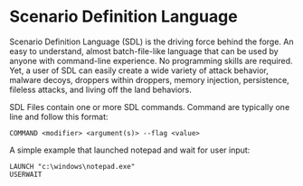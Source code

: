 # Scenario Definition Language

Scenario Definition Language (SDL) is the driving force behind the forge.  An easy to understand, almost batch-file-like language that can be used by anyone with command-line experience.  No programming skills are required.  Yet, a user of SDL can easily create a wide variety of attack behavior, malware decoys, droppers within droppers, memory injection, persistence, fileless attacks, and living off the land behaviors.

SDL Files contain one or more SDL commands.  Command are typically one line and follow this format:
```batch
COMMAND <modifier> <argument(s)> --flag <value>
```
A simple example that launched notepad and wait for user input:
```batch
LAUNCH "c:\windows\notepad.exe"
USERWAIT
```

